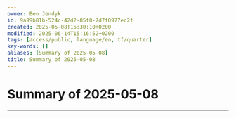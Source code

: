 ```yaml
---
owner: Ben Jendyk
id: 9a99b81b-524c-42d2-85f0-7d7f0977ec2f
created: 2025-05-08T15:30:10+0200
modified: 2025-06-14T15:16:52+0200
tags: [access/public, language/en, tf/quarter]
key-words: []
aliases: [Summary of 2025-05-08]
title: Summary of 2025-05-08
---
```


# Summary of 2025-05-08

---


 